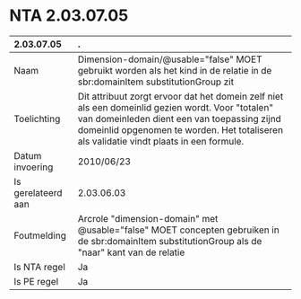 # NTA 2.03.07.05

 2.03.07.05 | . 
 :--- | :--- 
 Naam | Dimension-domain/@usable="false" MOET gebruikt worden als het kind in de relatie in de sbr:domainItem substitutionGroup zit 
 Toelichting | Dit attribuut zorgt ervoor dat het domein zelf niet als een domeinlid gezien wordt. Voor "totalen" van domeinleden dient een van toepassing zijnd domeinlid opgenomen te worden. Het totaliseren als validatie vindt plaats in een formule. 
 Datum invoering | 2010/06/23 
 Is gerelateerd aan | 2.03.06.03 
 Foutmelding | Arcrole &quot;dimension-domain&quot; met @usable=&quot;false&quot; MOET concepten gebruiken in de sbr:domainItem substitutionGroup als de &quot;naar&quot; kant van de relatie 
 Is NTA regel | Ja 
 Is PE regel | Ja 

